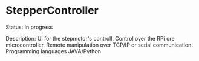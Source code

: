 # StepperController

Status: In progress

Description: UI for the stepmotor's controll. Control over the RPi ore microcontroller. Remote manipulation over TCP/IP or serial communication. Programming languages JAVA/Python
